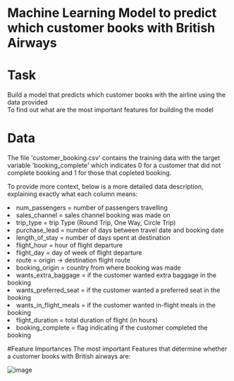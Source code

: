 # Machine Learning Model to predict which customer books with British Airways<br>
# Task
Build a model that predicts which customer books with the airline using the data provided<br>
To find out what are the most important features for building the model<br>
 
 # Data
The file 'customer_booking.csv' contains the training data with the target variable 'booking_complete' which indicates 0 for a customer that did not complete booking and 1 for those that copleted booking.<br>
 
 To provide more context, below is a more detailed data description, explaining exactly what each column means:<br>

<li>num_passengers = number of passengers travelling<br>
<li>sales_channel = sales channel booking was made on<br>
<li>trip_type = trip Type (Round Trip, One Way, Circle Trip)<br>
<li>purchase_lead = number of days between travel date and booking date<br>
<li>length_of_stay = number of days spent at destination<br>
<li>flight_hour = hour of flight departure<br>
<li>flight_day = day of week of flight departure<br>
<li>route = origin -> destination flight route<br>
<li>booking_origin = country from where booking was made<br>
<li>wants_extra_baggage = if the customer wanted extra baggage in the booking<br>
<li>wants_preferred_seat = if the customer wanted a preferred seat in the booking<br>
<li>wants_in_flight_meals = if the customer wanted in-flight meals in the booking<br>
<li>flight_duration = total duration of flight (in hours)<br>
<li>booking_complete = flag indicating if the customer completed the booking<br>

#Feature Importances
The most important Features that determine whether a customer books with British airways are:
 
 ![image](https://github.com/KevKibe/Classification-Model-to-predict-customer-booking-with-an-airline/assets/86055894/c0f982ee-ace5-40e7-ad87-27ee0cf8c73d)

 
